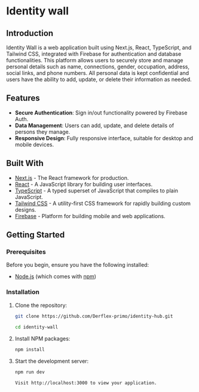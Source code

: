 # Identity wall

## Introduction
Identity Wall is a web application built using Next.js, React, TypeScript, and Tailwind CSS, integrated with Firebase for authentication and database functionalities. This platform allows users to securely store and manage personal details such as name, connections, gender, occupation, address, social links, and phone numbers. All personal data is kept confidential and users have the ability to add, update, or delete their information as needed.

## Features
- **Secure Authentication**: Sign in/out functionality powered by Firebase Auth.
- **Data Management**: Users can add, update, and delete details of persons they manage.
- **Responsive Design**: Fully responsive interface, suitable for desktop and mobile devices.

## Built With
- [Next.js](https://nextjs.org/) - The React framework for production.
- [React](https://reactjs.org/) - A JavaScript library for building user interfaces.
- [TypeScript](https://www.typescriptlang.org/) - A typed superset of JavaScript that compiles to plain JavaScript.
- [Tailwind CSS](https://tailwindcss.com/) - A utility-first CSS framework for rapidly building custom designs.
- [Firebase](https://firebase.google.com/) - Platform for building mobile and web applications.

## Getting Started

### Prerequisites
Before you begin, ensure you have the following installed:
- [Node.js](https://nodejs.org/) (which comes with [npm](http://npmjs.com/))

### Installation
1. Clone the repository:
   ```bash
   git clone https://github.com/Derflex-primo/identity-hub.git
 
   cd identity-wall

2. Install NPM packages:
   ```bash
   npm install

3. Start the development server:
   ```bash
   npm run dev

   Visit http://localhost:3000 to view your application.
